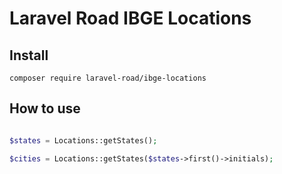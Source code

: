 # Laravel Road IBGE Locations

## Install
```shell script
composer require laravel-road/ibge-locations
```

## How to use
```php

$states = Locations::getStates();

$cities = Locations::getStates($states->first()->initials);

```
